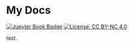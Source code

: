 # My Docs

[![Jupyter Book Badge](https://jupyterbook.org/badge.svg)](https://github.com/FakePhysicist/my_docs)
[![License: CC BY-NC 4.0](https://img.shields.io/badge/License-CC%20BY--NC%204.0-blue.svg)](https://creativecommons.org/licenses/by-nc/4.0/deed.zh)

test.
